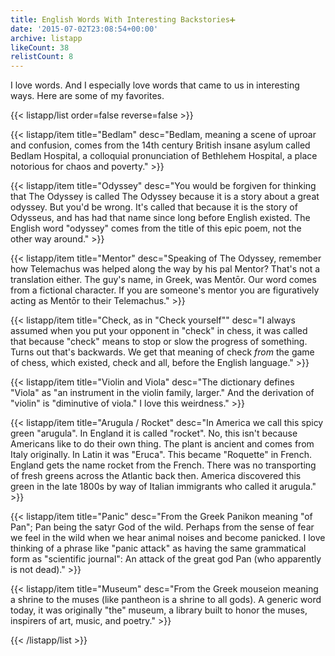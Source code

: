 ```yaml
---
title: English Words With Interesting Backstories➕
date: '2015-07-02T23:08:54+00:00'
archive: listapp
likeCount: 38
relistCount: 8
---
```


I love words. And I especially love words that came to us in interesting ways. Here are some of my favorites.

<!--more-->

{{< listapp/list order=false reverse=false >}}

   {{< listapp/item title="Bedlam"
      desc="Bedlam, meaning a scene of uproar and confusion, comes from the 14th century British insane asylum called Bedlam Hospital, a colloquial pronunciation of Bethlehem Hospital, a place notorious for chaos and poverty." >}}

   {{< listapp/item title="Odyssey"
      desc="You would be forgiven for thinking that The Odyssey is called The Odyssey because it is a story about a great odyssey. But you'd be wrong. It's called that because it is the story of Odysseus, and has had that name since long before English existed.  The English word \"odyssey\" comes from the title of this epic poem, not the other way around." >}}

   {{< listapp/item title="Mentor"
      desc="Speaking of The Odyssey, remember how Telemachus was helped along the way by his pal Mentor? That's not a translation either. The guy's name, in Greek, was Mentōr. Our word comes from a fictional character. If you are someone's mentor you are figuratively acting as Mentōr to their Telemachus." >}}

   {{< listapp/item title="Check, as in \"Check yourself\""
      desc="I always assumed when you put your opponent in \"check\" in chess, it was called that because \"check\" means to stop or slow the progress of something. Turns out that's backwards. We get that meaning of check *from* the game of chess, which existed, check and all, before the English language." >}}

   {{< listapp/item title="Violin and Viola"
      desc="The dictionary defines \"Viola\" as \"an instrument in the violin family, larger.\" And the derivation of \"violin\" is \"diminutive of viola.\" I love this weirdness." >}}

   {{< listapp/item title="Arugula / Rocket"
      desc="In America we call this spicy green \"arugula\". In England it is called \"rocket\". No, this isn't because Americans like to do their own thing. The plant is ancient and comes from Italy originally. In Latin it was \"Eruca\". This became \"Roquette\" in French. England gets the name rocket from the French. There was no transporting of fresh greens across the Atlantic back then. America discovered this green in the late 1800s by way of Italian immigrants who called it arugula." >}}

   {{< listapp/item title="Panic"
      desc="From the Greek Panikon meaning \"of Pan\"; Pan being the satyr God of the wild. Perhaps from the sense of fear we feel in the wild when we hear animal noises and become panicked. I love thinking of a phrase like \"panic attack\" as having the same grammatical form as \"scientific journal\": An attack of the great god Pan (who apparently is not dead)." >}}

   {{< listapp/item title="Museum"
      desc="From the Greek mouseion meaning a shrine to the muses (like pantheon is a shrine to all gods). A generic word today, it was originally \"the\" museum, a library built to honor the muses, inspirers of art, music, and poetry." >}}

{{< /listapp/list >}}
